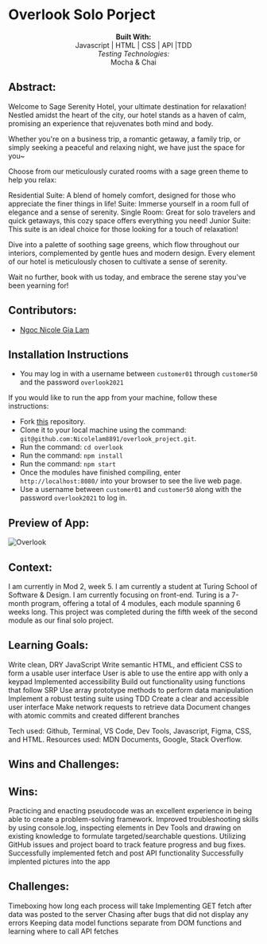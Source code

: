 # Overlook Solo Porject

<div align="center">
<b>Built With:</b>
<br>
Javascript | HTML | CSS | API |TDD
<br>
<em>Testing Technologies:</em>
<br>
 Mocha & Chai 
</div>

## Abstract:

Welcome to Sage Serenity Hotel, your ultimate destination for relaxation! Nestled amidst the heart of the city, our hotel stands as a haven of calm, promising an experience that rejuvenates both mind and body.

Whether you're on a business trip, a romantic getaway, a family trip, or simply seeking a peaceful and relaxing night, we have just the space for you~

Choose from our meticulously curated rooms with a sage green theme to help you relax:

Residential Suite: A blend of homely comfort, designed for those who appreciate the finer things in life!
Suite: Immerse yourself in a room full of elegance and a sense of serenity.
Single Room: Great for solo travelers and quick getaways, this cozy space offers everything you need!
Junior Suite: This suite is an ideal choice for those looking for a touch of relaxation!

Dive into a palette of soothing sage greens, which flow throughout our interiors, complemented by gentle hues and modern design. Every element of our hotel is meticulously chosen to cultivate a sense of serenity.

Wait no further, book with us today, and embrace the serene stay you've been yearning for!

## Contributors:

- [Ngoc Nicole Gia Lam](https://github.com/Nicolelam8891)

## Installation Instructions

- You may log in with a username between `customer01` through `customer50` and the password `overlook2021`

If you would like to run the app from your machine, follow these instructions:

- Fork [this](https://github.com/Nicolelam8891/overlook_project) repository.
- Clone it to your local machine using the command: `git@github.com:Nicolelam8891/overlook_project.git`.
- Run the command: `cd overlook`
- Run the command: `npm install`
- Run the command: `npm start`
- Once the modules have finished compiling, enter `http://localhost:8080/` into your browser to see the live web page.
- Use a username between `customer01` and `customer50` along with the password `overlook2021` to log in.

## Preview of App:

![Overlook](https://github.com/Nicolelam8891/overlook_project/assets/132624450/96dd418d-262c-44af-93d4-59ad0d608381)

## Context:

I am currently in Mod 2, week 5.
I am currently a student at Turing School of Software & Design.
I am currently focusing on front-end.
Turing is a 7-month program, offering a total of 4 modules, each module spanning 6 weeks long.
This project was completed during the fifth week of the second module as our final solo project.

## Learning Goals:

Write clean, DRY JavaScript
Write semantic HTML, and efficient CSS to form a usable user interface
User is able to use the entire app with only a keypad
Implemented accessibility
Build out functionality using functions that follow SRP
Use array prototype methods to perform data manipulation
Implement a robust testing suite using TDD
Create a clear and accessible user interface
Make network requests to retrieve data
Document changes with atomic commits and created different branches

Tech used: Github, Terminal, VS Code, Dev Tools, Javascript, Figma, CSS, and HTML.
Resources used: MDN Documents, Google, Stack Overflow.

## Wins and Challenges:

## Wins:

Practicing and enacting pseudocode was an excellent experience in being able to create a problem-solving framework.
Improved troubleshooting skills by using console.log, inspecting elements in Dev Tools and drawing on existing knowledge to formulate targeted/searchable questions.
Utilizing GitHub issues and project board to track feature progress and bug fixes.
Successfully implemented fetch and post API functionality
Successfully implented pictures into the app

## Challenges:

Timeboxing how long each process will take
Implementing GET fetch after data was posted to the server
Chasing after bugs that did not display any errors
Keeping data model functions separate from DOM functions and learning where to call API fetches
